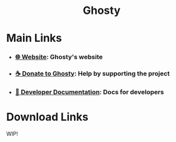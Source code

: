 <center> <h1>Ghosty</h1> </center>

# Main Links

- ### [🌐 Website](WIP): Ghosty's website
- ### [☕ Donate to Ghosty](WIP): Help by supporting the project
- ### [🔧 Developer Documentation](WIP): Docs for developers

# Download Links

WIP!
